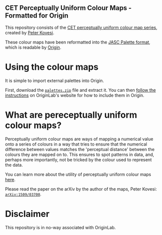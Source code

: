 ## CET Perceptually Uniform Colour Maps - Formatted for Origin

This repository consists of the [CET perceptually uniform colour map series](https://peterkovesi.com/projects/colourmaps/), created by [Peter Kovesi](https://peterkovesi.com/).

These colour maps have been reformatted into the [JASC Palette format](http://liero.nl/lierohack/docformats/other-jasc.html), which is readable by [Origin](https://www.originlab.com/).

# Using the colour maps
It is simple to import external palettes into Origin.

First, download the [`palettes.zip`](../blob/master/palettes.zip) file and extract it.
You can then [follow the instructions](https://www.originlab.com/doc/Quick-Help/Use-External-Color-Palette) on OriginLab's website for how to include them in Origin.

# What are pereceptually uniform colour maps?
Perceptually uniform colour maps are ways of mapping a numerical value onto a series of colours in a way
that tries to ensure that the numerical difference between values matches the 'perceptual distance' between
the colours they are mapped on to. This ensures to spot patterns in data, and, perhaps more importantly, not
be tricked by the colour used to represent the data.

You can learn more about the utility of perceptually uniform colour maps [here](https://bids.github.io/colormap/).

Please read the paper on the arXiv by the author of the maps, Peter Kovesi: [`arXiv:1509/03700`](https://arxiv.org/abs/1509.03700).

# Disclaimer

This repository is in no-way associated with OriginLab.
